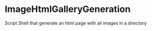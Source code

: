 # ImageHtmlGalleryGeneration
Script Shell that generate an html page with all images in a directory 
